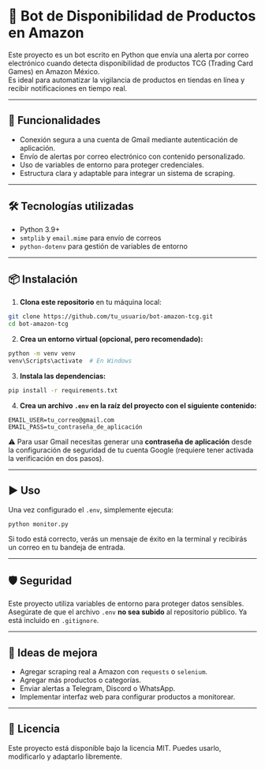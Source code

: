 
# 🤖 Bot de Disponibilidad de Productos en Amazon

Este proyecto es un bot escrito en Python que envía una alerta por correo electrónico cuando detecta disponibilidad de productos TCG (Trading Card Games) en Amazon México.  
Es ideal para automatizar la vigilancia de productos en tiendas en línea y recibir notificaciones en tiempo real.

---

## 🚀 Funcionalidades

- Conexión segura a una cuenta de Gmail mediante autenticación de aplicación.
- Envío de alertas por correo electrónico con contenido personalizado.
- Uso de variables de entorno para proteger credenciales.
- Estructura clara y adaptable para integrar un sistema de scraping.

---

## 🛠️ Tecnologías utilizadas

- Python 3.9+
- `smtplib` y `email.mime` para envío de correos
- `python-dotenv` para gestión de variables de entorno

---

## 📦 Instalación

1. **Clona este repositorio** en tu máquina local:

```bash
git clone https://github.com/tu_usuario/bot-amazon-tcg.git
cd bot-amazon-tcg
```

2. **Crea un entorno virtual (opcional, pero recomendado):**

```bash
python -m venv venv
venv\Scripts\activate  # En Windows
```

3. **Instala las dependencias:**

```bash
pip install -r requirements.txt
```

4. **Crea un archivo `.env` en la raíz del proyecto con el siguiente contenido:**

```env
EMAIL_USER=tu_correo@gmail.com
EMAIL_PASS=tu_contraseña_de_aplicación
```

⚠️ Para usar Gmail necesitas generar una **contraseña de aplicación** desde la configuración de seguridad de tu cuenta Google (requiere tener activada la verificación en dos pasos).

---

## ▶️ Uso

Una vez configurado el `.env`, simplemente ejecuta:

```bash
python monitor.py
```

Si todo está correcto, verás un mensaje de éxito en la terminal y recibirás un correo en tu bandeja de entrada.

---

## 🛡️ Seguridad

Este proyecto utiliza variables de entorno para proteger datos sensibles.  
Asegúrate de que el archivo `.env` **no sea subido** al repositorio público. Ya está incluido en `.gitignore`.

---

## 🧩 Ideas de mejora

- Agregar scraping real a Amazon con `requests` o `selenium`.
- Agregar más productos o categorías.
- Enviar alertas a Telegram, Discord o WhatsApp.
- Implementar interfaz web para configurar productos a monitorear.

---

## 📄 Licencia

Este proyecto está disponible bajo la licencia MIT. Puedes usarlo, modificarlo y adaptarlo libremente.
